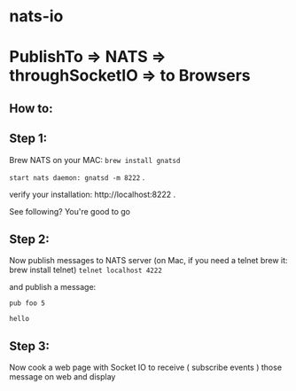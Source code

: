 # nats-io

# PublishTo  =>  NATS  =>  throughSocketIO  =>  to Browsers

## How to:

## Step 1:

Brew NATS on your MAC:  `brew install gnatsd` 

`start nats daemon: gnatsd -m 8222` . 

verify your installation: http://localhost:8222 . 

See following? You're good to go

## Step 2:

Now publish messages to NATS server
(on Mac, if you need a telnet brew it:   brew install telnet)
`telnet localhost 4222`
 
and publish a message:

`pub foo 5`  

`hello`

## Step 3:

Now cook a web page with Socket IO to receive ( subscribe events ) those message on web and display
